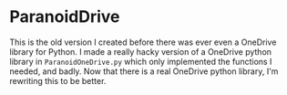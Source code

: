 # ParanoidDrive
This is the old version I created before there was ever even a OneDrive library for Python. I made a really hacky version of a OneDrive python library in `ParanoidOneDrive.py` which only implemented the functions I needed, and badly. Now that there is a real OneDrive python library, I'm rewriting this to be better.
